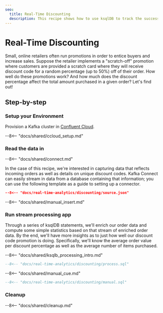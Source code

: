 ```yaml
---
seo:
  title: Real-Time Discounting
  description: This recipe shows how to use ksqlDB to track the success of discounts for a small online business.
---
```


# Real-Time Discounting

Small, online retailers often run promotions in order to entice buyers and increase sales. Suppose the retailer implements a "scratch-off" promotion where customers are provided a scratch card where they will receive discount code for a random percentage (up to 50%) off of their order. How well do these promotions work? And how much does the discount percentage affect the total amount purchased in a given order? Let's find out!

## Step-by-step

### Setup your Environment

Provision a Kafka cluster in [Confluent Cloud](https://www.confluent.io/confluent-cloud/tryfree/?utm_source=github&utm_medium=ksqldb_recipes&utm_campaign=discounting).

--8<-- "docs/shared/ccloud_setup.md"

### Read the data in

--8<-- "docs/shared/connect.md"

In the case of this recipe, we're interested in capturing data that reflects incoming orders as well as details on unique discount codes. Kafka Connect can easily stream in data from a database containing that information; you can use the following template as a guide to setting up a connector.

```json
--8<-- "docs/real-time-analytics/discounting/source.json"
```

--8<-- "docs/shared/manual_insert.md"

### Run stream processing app

Through a series of ksqlDB statements, we'll enrich our order data and compute some simple statistics based on that stream of enriched order data. By the end, we'll have more insights as to just how well our discount code promotion is doing. Specifically, we'll know the average order value per discount percentage as well as the average number of items purchased.

--8<-- "docs/shared/ksqlb_processing_intro.md"

```sql
--8<-- "docs/real-time-analytics/discounting/process.sql"
```

--8<-- "docs/shared/manual_cue.md"

```sql
--8<-- "docs/real-time-analytics/discounting/manual.sql"
```

### Cleanup

--8<-- "docs/shared/cleanup.md"